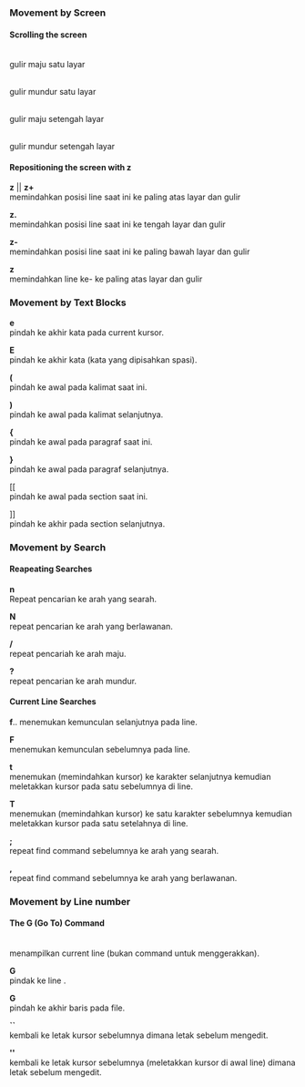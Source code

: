 ### Movement by Screen  

#### Scrolling the screen

**<c-F>**  
gulir maju satu layar  

**<c-B>**  
gulir mundur satu layar  

**<c-D>**  
gulir maju setengah layar  

**<c-U>**  
gulir mundur setengah layar  

#### Repositioning the screen with z  

**z<cr>** || **z+**  
memindahkan posisi line saat ini ke paling atas layar dan gulir  

**z.**  
memindahkan posisi line saat ini ke tengah layar dan gulir  

**z-**  
memindahkan posisi line saat ini ke paling bawah layar dan gulir  

**<number>z<cr>**  
memindahkan line ke-<number> ke paling atas layar dan gulir  

### Movement by Text Blocks  

**e**  
pindah ke akhir kata pada current kursor.  

**E**  
pindah ke akhir kata (kata yang dipisahkan spasi).  

**(**  
pindah ke awal pada kalimat saat ini.  

**)**  
pindah ke awal pada kalimat selanjutnya.  

**{**  
pindah ke awal pada paragraf saat ini.  

**}**  
pindah ke awal pada paragraf selanjutnya.  

[[  
pindah ke awal pada section saat ini.  

]]  
pindah ke akhir pada section selanjutnya.  

### Movement by Search  

#### Reapeating Searches  

**n**  
Repeat pencarian ke arah yang searah.  

**N**  
repeat pencarian ke arah yang berlawanan.  

**/**  
repeat pencariah ke arah maju.  

**?**  
repeat pencarian ke arah mundur.  

#### Current Line Searches 

**f<character>**..
menemukan kemunculan <character> selanjutnya pada line.  

**F<character>**  
menemukan kemunculan <character> sebelumnya pada line.  

**t<character>**  
menemukan (memindahkan kursor) ke karakter selanjutnya kemudian meletakkan kursor pada satu <character> sebelumnya di line.  

**T<character>**  
menemukan (memindahkan kursor) ke satu karakter sebelumnya kemudian meletakkan kursor pada satu <character> setelahnya di line.

**;**  
repeat find command sebelumnya ke arah yang searah.  

**,**  
repeat find command sebelumnya ke arah yang berlawanan.  

### Movement by Line number  

#### The G (Go To) Command

**<c-G>**  
menampilkan current line (bukan command untuk menggerakkan).  

**<number>G**  
pindak ke line <number>.  

**G**  
pindah ke akhir baris pada file.  

**``**  
kembali ke letak kursor sebelumnya dimana letak sebelum mengedit.  

**''**  
kembali ke letak kursor sebelumnya (meletakkan kursor di awal line) dimana letak sebelum mengedit.  

